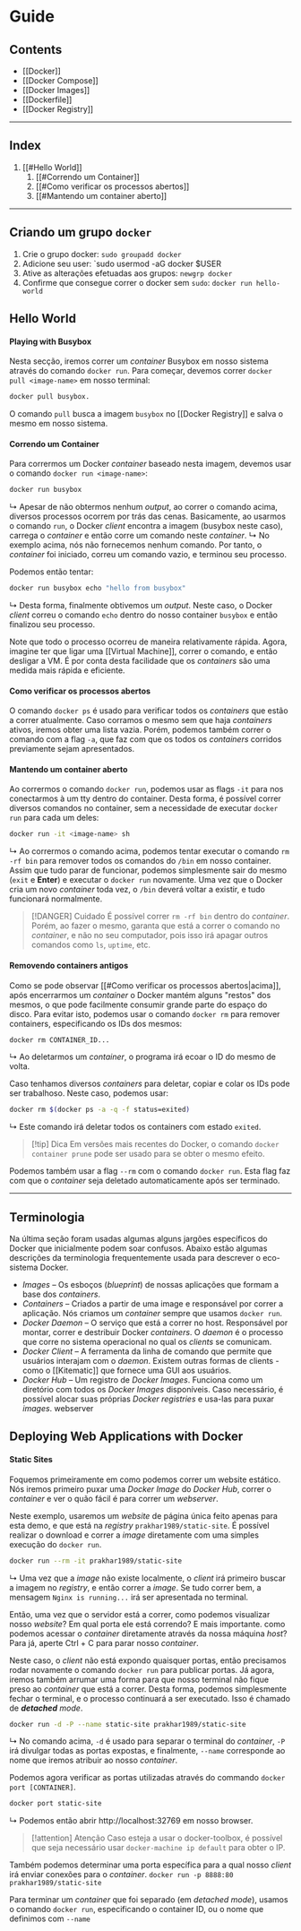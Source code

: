 # Guide

## Contents

- [[Docker]]
- [[Docker Compose]]
- [[Docker Images]]
- [[Dockerfile]]
- [[Docker Registry]]

---
## Index

1. [[#Hello World]]
	1. [[#Correndo um Container]]
	2. [[#Como verificar os processos abertos]]
	3. [[#Mantendo um container aberto]]

---

## Criando um grupo `docker`

1. Crie o grupo docker: `sudo groupadd docker`
2. Adicione seu user: `sudo usermod -aG docker $USER
3. Ative as alterações efetuadas aos grupos: `newgrp docker`
4. Confirme que consegue correr o docker sem `sudo`: `docker run hello-world`

## Hello World
#### Playing with Busybox

Nesta secção, iremos correr um _container_ Busybox em nosso sistema através do comando `docker run`. Para começar, devemos correr `docker pull <image-name>` em nosso terminal:

```sh
docker pull busybox.
```

O comando `pull` busca a imagem `busybox` no [[Docker Registry]] e salva o mesmo em nosso sistema.
#### Correndo um Container

Para corrermos um Docker _container_ baseado nesta imagem, devemos usar o comando `docker run <image-name>`:

```sh
docker run busybox
```
&rdsh; Apesar de não obtermos nenhum _output_, ao correr o comando acima, diversos processos ocorrem por trás das cenas. Basicamente, ao usarmos o comando `run`, o Docker _client_ encontra a imagem (busybox neste caso), carrega o _container_ e então corre um comando neste _container_.
&rdsh; No exemplo acima, nós não fornecemos nenhum comando. Por tanto, o _container_ foi iniciado, correu um comando vazio, e terminou seu processo.

Podemos então tentar:
```sh
docker run busybox echo "hello from busybox"
```
&rdsh; Desta forma, finalmente obtivemos um _output_. Neste caso, o Docker _client_ correu o comando `echo` dentro do nosso container `busybox` e então finalizou seu processo.

Note que todo o processo ocorreu de maneira relativamente rápida. Agora, imagine ter que ligar uma [[Virtual Machine]], correr o comando, e então desligar a VM. É por conta desta facilidade que os _containers_ são uma medida mais rápida e eficiente.

#### Como verificar os processos abertos

O comando `docker ps` é usado para verificar todos os _containers_ que estão a correr atualmente. Caso corramos o mesmo sem que haja _containers_ ativos, iremos obter uma lista vazia. Porém, podemos também correr o comando com a flag `-a`, que faz com que os todos os _containers_ corridos previamente sejam apresentados.

#### Mantendo um container aberto

Ao corrermos o comando `docker run`, podemos usar as flags `-it` para nos conectarmos à um tty dentro do container. Desta forma, é possível correr diversos comandos no container, sem a necessidade de executar `docker run` para cada um deles:
```sh
docker run -it <image-name> sh
```
&rdsh; Ao corrermos o comando acima, podemos tentar executar o comando `rm -rf bin` para remover todos os comandos do `/bin` em nosso container. Assim que tudo parar de funcionar, podemos simplesmente sair do mesmo (`exit` e **Enter**) e executar o `docker run` novamente. Uma vez que o Docker cria um novo _container_ toda vez, o `/bin` deverá voltar a existir, e tudo funcionará normalmente.

> [!DANGER] Cuidado
>  É possível correr `rm -rf bin` dentro do _container_. Porém, ao fazer o mesmo, garanta que está a correr o comando no _container_, e não no seu computador, pois isso irá apagar outros comandos como `ls`, `uptime`, etc.

#### Removendo containers antigos
Como se pode observar [[#Como verificar os processos abertos|acima]], após encerrarmos um _container_ o Docker mantém alguns "restos" dos mesmos, o que pode facilmente consumir grande parte do espaço do disco. Para evitar isto, podemos usar o comando `docker rm` para remover containers, especificando os IDs dos mesmos:
```sh
docker rm CONTAINER_ID...
```
&rdsh; Ao deletarmos um _container_, o programa irá ecoar o ID do mesmo de volta. 

Caso tenhamos diversos _containers_ para deletar, copiar e colar os IDs pode ser trabalhoso. Neste caso, podemos usar:
```sh
docker rm $(docker ps -a -q -f status=exited)
```
&rdsh; Este comando irá deletar todos os containers com estado `exited`.

> [!tip] Dica
> Em versões mais recentes do Docker, o comando `docker container prune` pode ser usado para se obter o mesmo efeito.

Podemos também usar a flag `--rm` com o comando `docker run`. Esta flag faz com que o _container_ seja deletado automaticamente após ser terminado.

---
## Terminologia

Na última seção foram usadas algumas alguns jargões específicos do Docker que inicialmente podem soar confusos. Abaixo estão algumas descrições da terminologia frequentemente usada para descrever o eco-sistema Docker.

- _Images_ – Os esboços (_blueprint_) de nossas aplicações que formam a base dos _containers_.
- _Containers_ – Criados a partir de uma image e responsável por correr a aplicação. Nós criamos um _container_ sempre que usamos `docker run`.
- _Docker Daemon_ – O serviço que está a correr no host. Responsável por montar, correr e destribuir Docker _containers_. O _daemon_ é o processo que corre no sistema operacional no qual os _clients_ se comunicam.
- _Docker Client_ – A ferramenta da linha de comando que permite que usuários interajam com o _daemon_. Existem outras formas de clients - como o [[Kitematic]] que fornece uma GUI aos usuários.
- _Docker Hub_ – Um registro de _Docker Images_. Funciona como um diretório com todos os _Docker Images_ disponíveis. Caso necessário, é possível alocar suas próprias _Docker registries_ e usa-las para puxar _images_.
webserver
## Deploying Web Applications with Docker

#### Static Sites

Foquemos primeiramente em como podemos correr um website estático. Nós iremos primeiro puxar uma _Docker Image_ do _Docker Hub_, correr o _container_ e ver o quão fácil é para correr um _webserver_.

Neste exemplo, usaremos um _website_ de página única feito apenas para esta demo, e que está na _registry_ `prakhar1989/static-site`. É possível realizar o download e correr a _image_ diretamente com uma simples execução do `docker run`.
```sh
docker run --rm -it prakhar1989/static-site
```
&rdsh; Uma vez que a _image_ não existe localmente, o _client_ irá primeiro buscar a imagem no _registry_, e então correr a _image_. Se tudo correr bem, a mensagem `Nginx is running...` irá ser apresentada no terminal.

Então, uma vez que o servidor está a correr, como podemos visualizar nosso _website_? Em qual porta ele está correndo? E mais importante. como podemos acessar o _container_ diretamente através da nossa máquina _host_? Para já, aperte Ctrl + C para parar nosso _container_.

Neste caso, o _client_ não está expondo quaisquer portas, então precisamos rodar novamente o comando `docker run` para publicar portas. Já agora, iremos também arrumar uma forma para que nosso terminal não fique preso ao _container_ que está a correr. Desta forma, podemos simplesmente fechar o terminal, e o processo continuará a ser executado. Isso é chamado de _**detached** mode_.

```sh
docker run -d -P --name static-site prakhar1989/static-site
```
&rdsh; No comando acima, `-d` é usado para separar o terminal do _container_, `-P` irá divulgar todas as portas expostas, e finalmente, `--name` corresponde ao nome que iremos atribuir ao nosso _container_.

Podemos agora verificar as portas utilizadas através do commando `docker port [CONTAINER]`.
```sh
docker port static-site
```
&rdsh; Podemos então abrir http://localhost:32769 em nosso browser.

> [!attention] Atenção
>  Caso esteja a usar o docker-toolbox, é possível que seja necessário usar `docker-machine ip default` para obter o IP.

Também podemos determinar uma porta específica para a qual nosso _client_ irá enviar conexões para o _container_.
`docker run -p 8888:80 prakhar1989/static-site`

Para terminar um _container_ que foi separado (em _detached mode_), usamos o comando `docker run`, especificando o container ID, ou o nome que definimos com `--name`